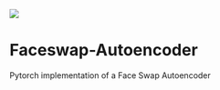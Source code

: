 ![](examples/gump_example.gif)
# Faceswap-Autoencoder
Pytorch implementation of a Face Swap Autoencoder

